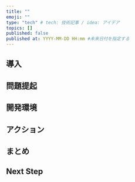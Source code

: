 ```yaml
---
title: ""
emoji: ""
type: "tech" # tech: 技術記事 / idea: アイデア
topics: []
published: false
published at: YYYY-MM-DD HH:mm #未来日付を指定する
---
```


## 導入

## 問題提起

## 開発環境

## アクション

## まとめ

## Next Step